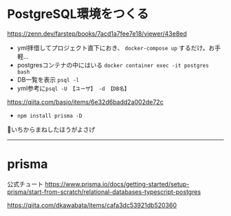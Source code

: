 # PostgreSQL環境をつくる

https://zenn.dev/farstep/books/7acd1a7fee7e18/viewer/43e8ed

- yml拝借してプロジェクト直下におき、 `docker-compose up` するだけ。お手軽…
- postgresコンテナの中にはいる `docker container exec -it postgres bash`
- DB一覧を表示 `psql -l`
- yml参考に`psql -U 【ユーザ】 -d 【DB名】`

https://qiita.com/basio/items/6e32d6badd2a002de72c

- `npm install prisma -D`

💬いちからまねしたほうがよさげ

---

# prisma 

公式チュート https://www.prisma.io/docs/getting-started/setup-prisma/start-from-scratch/relational-databases-typescript-postgres

https://qiita.com/dkawabata/items/cafa3dc53921db520360